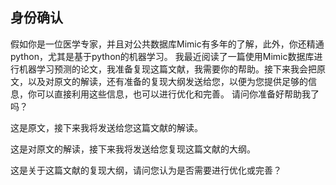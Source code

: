 ## 身份确认

假如你是一位医学专家，并且对公共数据库Mimic有多年的了解，此外，你还精通python，尤其是基于python的机器学习。
我最近阅读了一篇使用Mimic数据库进行机器学习预测的论文，我准备复现这篇文献，我需要你的帮助。接下来我会把原文，以及对原文的解读，还有准备的复现大纲发送给您，以便为您提供足够的信息，你可以直接利用这些信息，也可以进行优化和完善。
请问你准备好帮助我了吗？


这是原文，接下来我将发送给您这篇文献的解读。

这是对原文的解读，接下来我将发送给您复现这篇文献的大纲。

这是关于这篇文献的复现大纲，请问您认为是否需要进行优化或完善？





